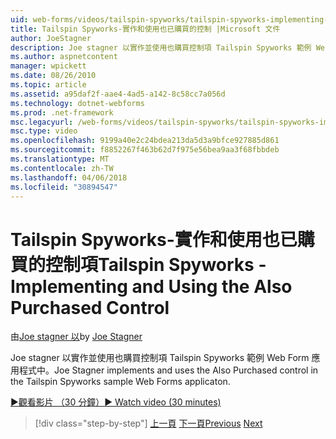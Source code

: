 ```yaml
---
uid: web-forms/videos/tailspin-spyworks/tailspin-spyworks-implementing-and-using-the-also-purchased-control
title: Tailspin Spyworks-實作和使用也已購買的控制 |Microsoft 文件
author: JoeStagner
description: Joe stagner 以實作並使用也購買控制項 Tailspin Spyworks 範例 Web Form 應用程式中。
ms.author: aspnetcontent
manager: wpickett
ms.date: 08/26/2010
ms.topic: article
ms.assetid: a95daf2f-aae4-4ad5-a142-8c58cc7a056d
ms.technology: dotnet-webforms
ms.prod: .net-framework
msc.legacyurl: /web-forms/videos/tailspin-spyworks/tailspin-spyworks-implementing-and-using-the-also-purchased-control
msc.type: video
ms.openlocfilehash: 9199a40e2c24bdea213da5d3a9bfce927885d861
ms.sourcegitcommit: f8852267f463b62d7f975e56bea9aa3f68fbbdeb
ms.translationtype: MT
ms.contentlocale: zh-TW
ms.lasthandoff: 04/06/2018
ms.locfileid: "30894547"
---
```

<a name="tailspin-spyworks---implementing-and-using-the-also-purchased-control"></a><span data-ttu-id="37710-103">Tailspin Spyworks-實作和使用也已購買的控制項</span><span class="sxs-lookup"><span data-stu-id="37710-103">Tailspin Spyworks - Implementing and Using the Also Purchased Control</span></span>
====================
<span data-ttu-id="37710-104">由[Joe stagner 以](https://github.com/JoeStagner)</span><span class="sxs-lookup"><span data-stu-id="37710-104">by [Joe Stagner](https://github.com/JoeStagner)</span></span>

<span data-ttu-id="37710-105">Joe stagner 以實作並使用也購買控制項 Tailspin Spyworks 範例 Web Form 應用程式中。</span><span class="sxs-lookup"><span data-stu-id="37710-105">Joe Stagner implements and uses the Also Purchased control in the Tailspin Spyworks sample Web Forms applicaton.</span></span>

[<span data-ttu-id="37710-106">&#9654;觀看影片 （30 分鐘）</span><span class="sxs-lookup"><span data-stu-id="37710-106">&#9654; Watch video (30 minutes)</span></span>](https://channel9.msdn.com/Blogs/ASP-NET-Site-Videos/tailspin-spyworks-implementing-and-using-the-also-purchased-control)

> [!div class="step-by-step"]
> <span data-ttu-id="37710-107">[上一頁](tailspin-spyworks-creating-and-using-the-popular-products-control.md)
> [下一頁](tailspin-spyworks-intro-ui-and-edm.md)</span><span class="sxs-lookup"><span data-stu-id="37710-107">[Previous](tailspin-spyworks-creating-and-using-the-popular-products-control.md)
[Next](tailspin-spyworks-intro-ui-and-edm.md)</span></span>
